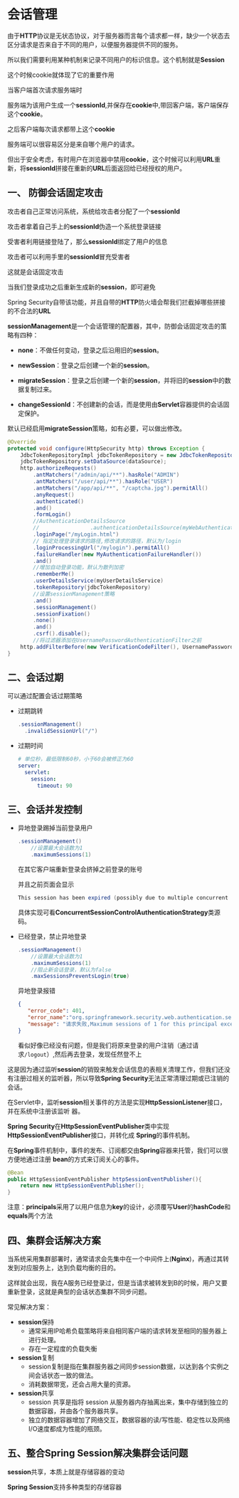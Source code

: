# 会话管理

由于**HTTP**协议是无状态协议，对于服务器而言每个请求都一样，缺少一个状态去区分请求是否来自于不同的用户，以便服务器提供不同的服务。

所以我们需要利用某种机制来记录不同用户的标识信息。这个机制就是**Session**

这个时候cookie就体现了它的重要作用

当客户端首次请求服务端时

服务端为该用户生成一个**sessionId**,并保存在**cookie**中,带回客户端，客户端保存这个**cookie**。

之后客户端每次请求都带上这个**cookie**

服务端可以很容易区分是来自哪个用户的请求。

但出于安全考虑，有时用户在浏览器中禁用**cookie**，这个时候可以利用**URL**重新，将**sessionId**拼接在重新的**URL**后面返回给已经授权的用户。

## 一、  防御会话固定攻击 

攻击者自己正常访问系统，系统给攻击者分配了一个**sessionId**

攻击者拿着自己手上的**sessionId**伪造一个系统登录链接

受害者利用链接登陆了，那么**sessionId**绑定了用户的信息

攻击者可以利用手里的**sessionId**冒充受害者

这就是会话固定攻击



当我们登录成功之后重新生成新的**session**，即可避免

Spring Security自带该功能，并且自带的**HTTP**防火墙会帮我们拦截掉哪些拼接的不合法的**URL**

**sessionManagement**是一个会话管理的配置器，其中，防御会话固定攻击的策略有四种： 

- **none**：不做任何变动，登录之后沿用旧的**session**。 

- **newSession**：登录之后创建一个新的**session**。 

- **migrateSession**：登录之后创建一个新的**session**，并将旧的**session**中的数据复制过来。 

-  **changeSessionId**：不创建新的会话，而是使用由**Servlet**容器提供的会话固定保护。

默认已经启用**migrateSession**策略，如有必要，可以做出修改。

```java
@Override
protected void configure(HttpSecurity http) throws Exception {
    JdbcTokenRepositoryImpl jdbcTokenRepository = new JdbcTokenRepositoryImpl();
    jdbcTokenRepository.setDataSource(dataSource);
    http.authorizeRequests()
        .antMatchers("/admin/api/**").hasRole("ADMIN")
        .antMatchers("/user/api/**").hasRole("USER")
        .antMatchers("/app/api/**", "/captcha.jpg").permitAll()
        .anyRequest()
        .authenticated()
        .and()
        .formLogin()
        //AuthenticationDetailsSource
        //                .authenticationDetailsSource(myWebAuthenticationDetailsSource)
        .loginPage("/myLogin.html")
        // 指定处理登录请求的路径,修改请求的路径，默认为/login
        .loginProcessingUrl("/mylogin").permitAll()
        .failureHandler(new MyAuthenticationFailureHandler())
        .and()
        //增加自动登录功能，默认为散列加密
        .rememberMe()
        .userDetailsService(myUserDetailsService)
        .tokenRepository(jdbcTokenRepository)
        //设置sessionManagement策略
        .and()
        .sessionManagement()
        .sessionFixation()
        .none()
        .and()
        .csrf().disable();
    	//将过滤器添加在UsernamePasswordAuthenticationFilter之前
    http.addFilterBefore(new VerificationCodeFilter(), UsernamePasswordAuthenticationFilter.class);
}
```

## 二、会话过期

可以通过配置会话过期策略

- 过期跳转

  ```java
  .sessionManagement()
    .invalidSessionUrl("/")
  ```

- 过期时间

  ```yml
  # 单位秒，最低限制60秒，小于60会被修正为60
  server:
    servlet:
      session:
        timeout: 90
  ```



## 三、会话并发控制

- 异地登录踢掉当前登录用户

  ```java
  .sessionManagement()
      //设置最大会话数为1
      .maximumSessions(1)
  ```

  在其它客户端重新登录会挤掉之前登录的账号

  并且之前页面会显示

  ```java
  This session has been expired (possibly due to multiple concurrent logins being attempted as the same user).
  ```

  具体实现可看**ConcurrentSessionControlAuthenticationStrategy**类源码。

- 已经登录，禁止异地登录

  ```JAVA
  .sessionManagement()
      //设置最大会话数为1
      .maximumSessions(1)
      //阻止新会话登录，默认为false
      .maxSessionsPreventsLogin(true)
  ```

  异地登录报错
  
  ```json
  {
     "error_code": 401,
     "error_name":"org.springframework.security.web.authentication.session.SessionAuthenticationException",
     "message": "请求失败,Maximum sessions of 1 for this principal exceeded"
  }
  ```
  
  看似好像已经没有问题，但是我们将原来登录的用户注销（通过请求`/logout`）,然后再去登录，发现任然登不上

这是因为通过监听**session**的销毁来触发会话信息的表相关清理工作，但我们还没有注册过相关的监听器，所以导致**Spring Security**无法正常清理过期或已注销的会话。

在Servlet中，监听**session**相关事件的方法是实现**HttpSessionListener**接口，并在系统中注册该监听 器。

**Spring Security**在**HttpSessionEventPublisher**类中实现**HttpSessionEventPublisher**接口，并转化成 **Spring**的事件机制。

在**Spring**事件机制中，事件的发布、订阅都交由**Spring**容器来托管，我们可以很方便地通过注册 **bean**的方式来订阅关心的事件。

```java
@Bean
public HttpSessionEventPublisher httpSessionEventPublisher(){
    return new HttpSessionEventPublisher();
}
```

注意：**principals**采用了以用户信息为**key**的设计，必须覆写**User**的**hashCode**和**equals**两个方法



## 四、集群会话解决方案

当系统采用集群部署时，通常请求会先集中在一个中间件上(**Nginx**)，再通过其转发到对应服务上，达到负载均衡的目的。

这样就会出现，我在A服务已经登录过，但是当请求被转发到B的时候，用户又要重新登录，这就是典型的会话状态集群不同步问题。



常见解决方案：

- **session**保持	
  - 通常采用IP哈希负载策略将来自相同客户端的请求转发至相同的服务器上进行处理。
  - 存在一定程度的负载失衡
- **session**复制    
  -  session复制是指在集群服务器之间同步session数据，以达到各个实例之间会话状态一致的做法。
  - 消耗数据带宽，还会占用大量的资源。
- **session**共享
  - session 共享是指将 session 从服务器内存抽离出来，集中存储到独立的数据容器，并由各个服务器共享。
  - 独立的数据容器增加了网络交互，数据容器的读/写性能、稳定性以及网络I/O速度都成为性能的瓶颈。



## 五、整合**Spring Session**解决集群会话问题 

**session**共享，本质上就是存储容器的变动

**Spring Session**支持多种类型的存储容器

